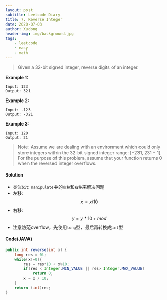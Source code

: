 ```yaml
---
layout: post
subtitle: Leetcode Diary
title: 7. Reverse Integer
date: 2020-07-03
author: Xudong
header-img: img/background.jpg
tags: 
    - leetcode
    - easy
    - math
---
```


>Given a 32-bit signed integer, reverse digits of an integer.

**Example 1:**
```
Input: 123
Output: 321
```

**Example 2:**
```
Input: -123
Output: -321
```

**Example 3:**
```
Input: 120
Output: 21
```

>Note:
Assume we are dealing with an environment which could only store integers within the 32-bit signed integer range: [−231,  231 − 1]. For the purpose of this problem, assume that your function returns 0 when the reversed integer overflows.


#### Solution

- 类似`bit manipulate`中的`左移`和`右移`来解决问题
- 左移:
$$x  = x / 10 $$
- 右移:
$$y = y * 10 + mod $$
- 注意防范overflow，先使用`long`型，最后再转换成`int`型

#### Code(JAVA)

```java
public int reverse(int x) {
    long res = 0l;
    while(x!=0){
        res = res*10 + x%10;
        if(res < Integer.MIN_VALUE || res> Integer.MAX_VALUE)
            return 0;
        x = x / 10;
    }
    return (int)res;
}
```


<script type="text/javascript" src="https://xudongliuharold.github.io/js/latex-math.js?config=default"></script>
